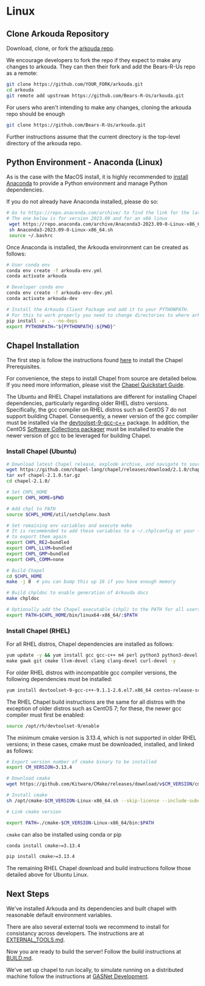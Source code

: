 # Linux

## Clone Arkouda Repository

Download, clone, or fork the [arkouda repo](https://github.com/Bears-R-Us/arkouda).

We encourage developers to fork the repo if they expect to make any changes to arkouda.
They can then their fork and add the Bears-R-Us repo as a remote:
```bash
git clone https://github.com/YOUR_FORK/arkouda.git
cd arkouda
git remote add upstream https://github.com/Bears-R-Us/arkouda.git
```

For users who aren't intending to make any changes, cloning the arkouda repo should be enough
```bash
git clone https://github.com/Bears-R-Us/arkouda.git
```

Further instructions assume that the current directory is the top-level directory of the arkouda repo.

## Python Environment - Anaconda (Linux)

As is the case with the MacOS install, it is highly recommended to [install Anaconda](https://docs.anaconda.com/anaconda/install/linux/)
to provide a Python environment and manage Python dependencies.

If you do not already have Anaconda installed, please do so:

```bash
# Go to https://repo.anaconda.com/archive/ to find the link for the latest version that's correct for your machine.
# The one below is for version 2023.09 and for an x86 linux
 wget https://repo.anaconda.com/archive/Anaconda3-2023.09-0-Linux-x86_64.sh
 sh Anaconda3-2023.09-0-Linux-x86_64.sh
 source ~/.bashrc
```

Once Anaconda is installed, the Arkouda environment can be created as follows:

```bash
# User conda env
conda env create -f arkouda-env.yml
conda activate arkouda

# Developer conda env
conda env create -f arkouda-env-dev.yml
conda activate arkouda-dev

# Install the Arkouda Client Package and add it to your PYTHONPATH.
# For this to work properly you need to change directories to where arkouda lives
pip install -e . --no-deps
export PYTHONPATH="${PYTHONPATH}:${PWD}"
```

## Chapel Installation
The first step is follow the instructions found [here](https://chapel-lang.org/docs/usingchapel/prereqs.html)
to install the Chapel Prerequisites.

For convenience, the steps to install Chapel from source are detailed below. If you need more information, please visit the
[Chapel Quickstart Guide](https://chapel-lang.org/docs/usingchapel/QUICKSTART.html).

The Ubuntu and RHEL Chapel installations are different for installing Chapel dependencies, particularly regarding older RHEL distro versions.
Specifically, the gcc compiler on RHEL distros such as CentOS 7 do not support building Chapel.
Consequently, a newer version of the gcc compiler must be installed via the
[devtoolset-9-gcc-c++](https://centos.pkgs.org/7/centos-sclo-rh-x86_64/devtoolset-9-gcc-c++-9.1.1-2.6.el7.x86_64.rpm.html) package.
In addition, the CentOS [Software Collections packager](https://wiki.centos.org/AdditionalResources/Repositories/SCL) must
be installed to enable the newer version of gcc to be leveraged for building Chapel.

### Install Chapel (Ubuntu)

```bash
# Download latest Chapel release, explode archive, and navigate to source root directory
wget https://github.com/chapel-lang/chapel/releases/download/2.1.0/chapel-2.1.0.tar.gz
tar xvf chapel-2.1.0.tar.gz
cd chapel-2.1.0/

# Set CHPL_HOME
export CHPL_HOME=$PWD

# Add chpl to PATH
source $CHPL_HOME/util/setchplenv.bash

# Set remaining env variables and execute make
# It is recommended to add these variables to a ~/.chplconfig or your ~/.bashrc file to prevent having
# to export them again
export CHPL_RE2=bundled
export CHPL_LLVM=bundled
export CHPL_GMP=bundled
export CHPL_COMM=none

# Build Chapel
cd $CHPL_HOME
make -j 8  # you can bump this up 16 if you have enough memory

# Build chpldoc to enable generation of Arkouda docs
make chpldoc

# Optionally add the Chapel executable (chpl) to the PATH for all users: /etc/environment
export PATH=$CHPL_HOME/bin/linux64-x86_64/:$PATH
```

### Install Chapel (RHEL)

For all RHEL distros, Chapel dependencies are installed as follows:

```bash
yum update -y && yum install gcc gcc-c++ m4 perl python3 python3-devel \
make gawk git cmake llvm-devel clang clang-devel curl-devel -y
```

For older RHEL distros with incompatible gcc compiler versions, the following dependencies must be installed:

```bash
yum install devtoolset-9-gcc-c++-9.1.1-2.6.el7.x86_64 centos-release-scl -y
```

The RHEL Chapel build instructions are the same for all distros with the exception of older distros such as CentOS 7;
for these, the newer gcc compiler must first be enabled:

```bash
source /opt/rh/devtoolset-9/enable
```

The minimum cmake version is 3.13.4, which is not supported in older RHEL versions; in these cases, cmake must be downloaded, installed, and linked as follows:

```bash
# Export version number of cmake binary to be installed
export CM_VERSION=3.13.4

# Download cmake
wget https://github.com/Kitware/CMake/releases/download/v$CM_VERSION/cmake-$CM_VERSION-Linux-x86_64.sh

# Install cmake
sh /opt/cmake-$CM_VERSION-Linux-x86_64.sh --skip-license --include-subdir

# Link cmake version

export PATH=./cmake-$CM_VERSION-Linux-x86_64/bin:$PATH
```

`cmake` can also be installed using conda or pip

```bash
conda install cmake>=3.13.4

pip install cmake>=3.13.4
```

The remaining RHEL Chapel download and build instructions follow those detailed above for Ubuntu Linux.

## Next Steps
We've installed Arkouda and its dependencies and built chapel with reasonable default environment variables.

There are also several external tools we recommend to install for consistancy across developers. The instructions 
are at [EXTERNAL_TOOLS.md](EXTERNAL_TOOLS.md).

Now you are ready to build the server! Follow the build instructions at [BUILD.md](BUILD.md).

We've set up chapel to run locally, to simulate running on a distributed machine follow
the instructions at [GASNet Development](https://bears-r-us.github.io/arkouda/developer/GASNET.html).
